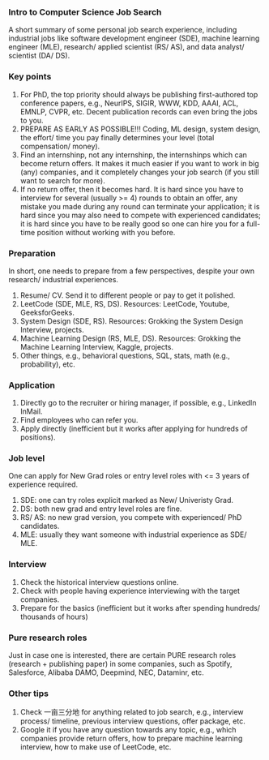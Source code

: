 ### Intro to Computer Science Job Search

A short summary of some personal job search experience, including industrial jobs like software development engineer (SDE), machine learning engineer (MLE), research/ applied scientist (RS/ AS), and data analyst/ scientist (DA/ DS).

### Key points
1) For PhD, the top priority should always be publishing first-authored top conference papers, e.g., NeurIPS, SIGIR, WWW, KDD, AAAI, ACL, EMNLP, CVPR, etc. Decent publication records can even bring the jobs to you.
2) PREPARE AS EARLY AS POSSIBLE!!! Coding, ML design, system design, the effort/ time you pay finally determines your level (total compensation/ money).
3) Find an internshinp, not any internshinp, the internshinps which can become return offers. It makes it much easier if you want to work in big (any) companies, and it completely changes your job search (if you still want to search for more).
4) If no return offer, then it becomes hard. It is hard since you have to interview for several (usually >= 4) rounds to obtain an offer, any mistake you made during any round can terminate your application; it is hard since you may also need to compete with experienced candidates; it is hard since you have to be really good so one can hire you for a full-time position without working with you before.

### Preparation
In short, one needs to prepare from a few perspectives, despite your own research/ industrial experiences.

1) Resume/ CV. Send it to different people or pay to get it polished.
2) LeetCode (SDE, MLE, RS, DS). Resources: LeetCode, Youtube, GeeksforGeeks.
3) System Design (SDE, RS). Resources: Grokking the System Design Interview, projects.
4) Machine Learning Design (RS, MLE, DS). Resources: Grokking the Machine Learning Interview, Kaggle, projects.
5) Other things, e.g., behavioral questions, SQL, stats, math (e.g., probability), etc. 

### Application
1) Directly go to the recruiter or hiring manager, if possible, e.g., LinkedIn InMail.
2) Find employees who can refer you.
3) Apply directly (inefficient but it works after applying for hundreds of positions).

### Job level
One can apply for New Grad roles or entry level roles with <= 3 years of experience required. 

1) SDE: one can try roles explicit marked as New/ Univeristy Grad.
2) DS: both new grad and entry level roles are fine.
3) RS/ AS: no new grad version, you compete with experienced/ PhD candidates.
4) MLE: usually they want someone with industrial experience as SDE/ MLE. 

### Interview
1) Check the historical interview questions online.
2) Check with people having experience interviewing with the target companies.
3) Prepare for the basics (inefficient but it works after spending hundreds/ thousands of hours)

### Pure research roles
Just in case one is interested, there are certain PURE research roles (research + publishing paper) in some companies, such as Spotify, Salesforce, Alibaba DAMO, Deepmind, NEC, Dataminr, etc.

### Other tips
1) Check 一亩三分地 for anything related to job search, e.g., interview process/ timeline, previous interview questions, offer package, etc.
2) Google it if you have any question towards any topic, e.g., which companies provide return offers, how to prepare machine learning interview, how to make use of LeetCode, etc.
